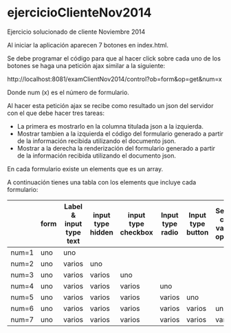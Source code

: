 ejercicioClienteNov2014
=======================

Ejercicio solucionado de cliente Noviembre 2014

Al iniciar la aplicación aparecen 7 botones en index.html. 

Se debe programar el código para que al hacer click sobre cada uno de los botones se haga una petición ajax similar a la siguiente:

http://localhost:8081/examClientNov2014/control?ob=form&op=get&num=x

Donde num (x) es el número de formulario.

Al hacer esta petición ajax se recibe como resultado un json del servidor con el que debe hacer tres tareas: 

- La primera es mostrarlo en la columna titulada json a la izquierda. 
- Mostrar tambien a la izquierda el código del formulario generado a partir de la información recibida utilizando el documento json.
- Mostrar a la derecha la renderización del formulario generado a partir de la información recibida utilizando el documento json.


En cada formulario existe un elements que es un array. 

A continuación tienes una tabla con los elements que incluye cada formulario:

|     |form|Label & input type text|input type hidden|input type checkbox|Input type radio|Input type button|Select con varias option|input type reset|input type submit|
|-----|----|---- |------|------|------|------|------|---|---|
|num=1|uno|uno   |      |      |      |      |      |uno|uno|
|num=2|uno|varios|uno   |      |      |      |      |uno|uno|
|num=3|uno|varios|varios|uno   |      |      |      |uno|uno|
|num=4|uno|varios|varios|varios|uno   |      |      |uno|uno|
|num=5|uno|varios|varios|varios|varios|uno   |      |uno|uno|
|num=6|uno|varios|varios|varios|varios|varios|uno   |uno|uno|
|num=7|uno|varios|varios|varios|varios|varios|varios|uno|uno|
